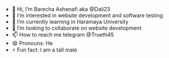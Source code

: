 - 👋 Hi, I’m Barecha Ashenafi aka @Dali23
- 👀 I’m interested in website development and software testing
- 🌱 I’m currently learning in Haramaya University 
- 💞️ I’m looking to collaborate on website development 
- 📫 How to reach me telegram @Trueth45
- 😄 Pronouns: He
- ⚡ Fun fact: I am a tall male

<!---
Dali1234567890/Dali1234567890 is a ✨ special ✨ repository because its `README.md` (this file) appears on your GitHub profile.
You can click the Preview link to take a look at your changes.
--->
